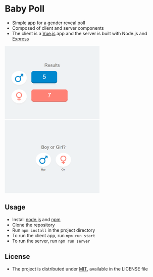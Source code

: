 # Baby Poll
 - Simple app for a gender reveal poll
 - Composed of client and server components
 - The client is a [Vue.js](https://vuejs.org/) app and the server is built with Node.js and [Express](https://expressjs.com/)

<img src="./readme/results.png" width="300">
<img src="./readme/vote.png" width="300">

## Usage
 - Install [node.js](https://nodejs.org/) and [npm](https://www.npmjs.com/)
 - Clone the repository
 - Run `npm install` in the project directory
 - To run the client app, run `npm run start` 
 - To run the server, run `npm run server`

## License
 - The project is distributed under [MIT](https://opensource.org/licenses/MIT), available in the LICENSE file
